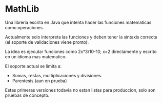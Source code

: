 # MathLib
Una libreria escrita en Java que intenta hacer las funciones matematicas como operaciones.

Actualmente solo interpreta las funciones y deben tener la sintaxis correcta (el soporte de validaciones viene pronto).

La idea es ejecutar funciones como 2x*3/10-10; x=2 directamente y escrito en un idioma mas matematico.

El soporte actual se limita a:
- Sumas, restas, multiplicaciones y divisiones.
- Parentesis (aun en prueba)

Estas primeras versiones todavia no estan listas para produccion, solo son pruebas de concepto.
